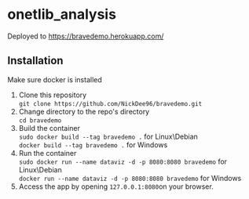 # onetlib_analysis
Deployed to https://bravedemo.herokuapp.com/

## Installation
Make sure docker is installed

1. Clone this repository  
    `git clone https://github.com/NickDee96/bravedemo.git`  
2. Change directory to the repo's directory  
    `cd bravedemo`  
3. Build the container  
    `sudo docker build --tag bravedemo .` for Linux\Debian  
    `docker build --tag bravedemo .` for Windows  
4. Run the container  
    `sudo docker run --name dataviz -d -p 8080:8080 bravedemo` for Linux\Debian  
    `docker run --name dataviz -d -p 8080:8080 bravedemo` for Windows  
5. Access the app by opening `127.0.0.1:8080`on your browser.